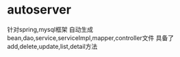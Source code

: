 # autoserver
针对spring,mysql框架
自动生成bean,dao,service,serviceImpl,mapper,controller文件
具备了add,delete,update,list,detail方法
